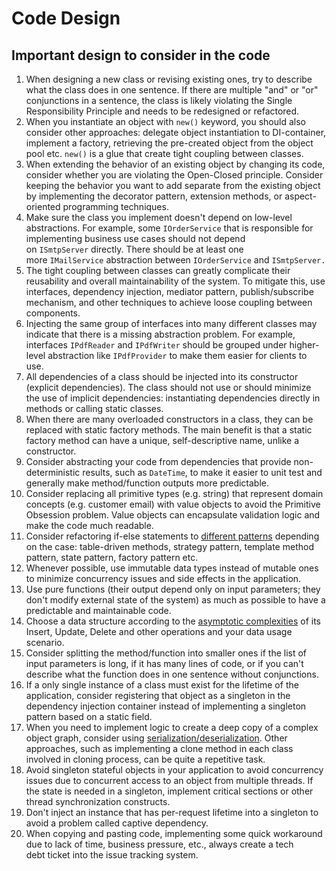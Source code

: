 # Code Design

## Important design to consider in the code

1.  When designing a new class or revising existing ones, try to describe what the class does in one sentence. If there are multiple "and" or "or" conjunctions in a sentence, the class is likely violating the Single Responsibility Principle and needs to be redesigned or refactored.
2.  When you instantiate an object with `new()` keyword, you should also consider other approaches: delegate object instantiation to DI-container, implement a factory, retrieving the pre-created object from the object pool etc. `new()` is a glue that create tight coupling between classes.
3.  When extending the behavior of an existing object by changing its code, consider whether you are violating the Open-Closed principle. Consider keeping the behavior you want to add separate from the existing object by implementing the decorator pattern, extension methods, or aspect-oriented programming techniques.
4.  Make sure the class you implement doesn't depend on low-level abstractions. For example, some `IOrderService` that is responsible for implementing business use cases should not depend on `ISmtpServer` directly. There should be at least one more `IMailService` abstraction between `IOrderService` and `ISmtpServer.`
5.  The tight coupling between classes can greatly complicate their reusability and overall maintainability of the system. To mitigate this, use interfaces, dependency injection, mediator pattern, publish/subscribe mechanism, and other techniques to achieve loose coupling between components.
6.  Injecting the same group of interfaces into many different classes may indicate that there is a missing abstraction problem. For example, interfaces `IPdfReader` and `IPdfWriter` should be grouped under higher-level abstraction like `IPdfProvider` to make them easier for clients to use.
7.  All dependencies of a class should be injected into its constructor (explicit dependencies). The class should not use or should minimize the use of implicit dependencies: instantiating dependencies directly in methods or calling static classes.
8.  When there are many overloaded constructors in a class, they can be replaced with static factory methods. The main benefit is that a static factory method can have a unique, self-descriptive name, unlike a constructor.
9.  Consider abstracting your code from dependencies that provide non-deterministic results, such as `DateTime`, to make it easier to unit test and generally make method/function outputs more predictable.
10. Consider replacing all primitive types (e.g. string) that represent domain concepts (e.g. customer email) with value objects to avoid the Primitive Obsession problem. Value objects can encapsulate validation logic and make the code much readable.
11. Consider refactoring if-else statements to [different patterns](https://levelup.gitconnected.com/treat-if-else-as-a-code-smell-until-proven-otherwise-3bd2c4c577bf) depending on the case: table-driven methods, strategy pattern, template method pattern, state pattern, factory pattern etc.
12. Whenever possible, use immutable data types instead of mutable ones to minimize concurrency issues and side effects in the application.
13. Use pure functions (their output depend only on input parameters; they don't modify external state of the system) as much as possible to have a predictable and maintainable code.
14. Choose a data structure according to the [asymptotic complexities](https://www.bigocheatsheet.com/) of its Insert, Update, Delete and other operations and your data usage scenario.
15. Consider splitting the method/function into smaller ones if the list of input parameters is long, if it has many lines of code, or if you can't describe what the function does in one sentence without conjunctions.
16. If a only single instance of a class must exist for the lifetime of the application, consider registering that object as a singleton in the dependency injection container instead of implementing a singleton pattern based on a static field.
17. When you need to implement logic to create a deep copy of a complex object graph, consider using [serialization/deserialization](https://levelup.gitconnected.com/5-ways-to-clone-an-object-in-c-d1374ec28efa). Other approaches, such as implementing a clone method in each class involved in cloning process, can be quite a repetitive task.
18. Avoid singleton stateful objects in your application to avoid concurrency issues due to concurrent access to an object from multiple threads. If the state is needed in a singleton, implement critical sections or other thread synchronization constructs.
19. Don't inject an instance that has per-request lifetime into a singleton to avoid a problem called captive dependency.
20. When copying and pasting code, implementing some quick workaround due to lack of time, business pressure, etc., always create a tech debt ticket into the issue tracking system.


